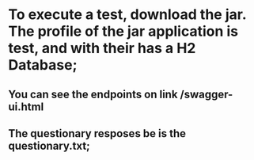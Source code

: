 # To execute a test, download the jar. The profile of the jar application is test, and with their has a H2 Database;

## You can see the endpoints on link /swagger-ui.html

## The questionary resposes be is the questionary.txt;
